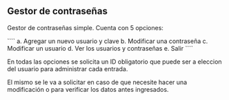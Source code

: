 ## Gestor de contraseñas
<p>Gestor de contraseñas simple. Cuenta con 5 opciones:</p>
````
a. Agregar un nuevo usuario y clave
b. Modificar una contraseña
c. Modificar un usuario
d. Ver los usuarios y contraseñas
e. Salir
````
<p>En todas las opciones se solicita un ID obligatorio que puede ser a eleccion del usuario para administrar cada entrada.</p>
<p>El mismo se le va a solicitar en caso de que necesite hacer una modificación o para verificar los datos antes ingresados.</p>
